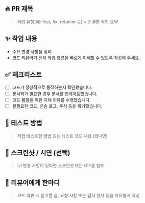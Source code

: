 ## 🔥 PR 제목

> 작업 유형(예: feat, fix, refactor 등) + 간결한 작업 요약

## ✨ 작업 내용

- 주요 변경 사항을 정리
- 코드 리뷰어가 전체 작업 흐름을 빠르게 이해할 수 있도록 작성해 주세요.

## ✅ 체크리스트

- [ ] 코드가 정상적으로 동작하는지 확인했습니다.
- [ ] 문서화가 필요한 경우 문서를 업데이트했습니다.
- [ ] 코드 품질을 위한 자체 리뷰를 수행했습니다.
- [ ] 불필요한 코드, 콘솔 로그, 주석 등을 제거했습니다.

## 🚀 테스트 방법

> 직접 테스트한 방법 또는 테스트 코드 내용 (있다면)

## 📸 스크린샷 / 시연 (선택)

> UI 변경 사항이 있다면 스크린샷 또는 GIF를 첨부

## 🙏 리뷰어에게 한마디

> 코드 리뷰 시 참고할 점, 요청 사항 또는 감사 인사 등을 자유롭게 작성
